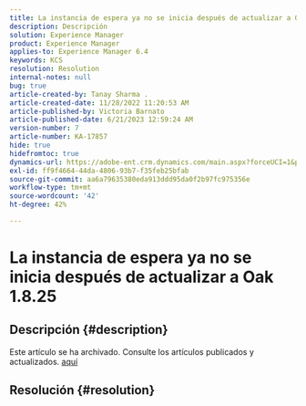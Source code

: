 ```yaml
---
title: La instancia de espera ya no se inicia después de actualizar a Oak 1.8.25
description: Descripción
solution: Experience Manager
product: Experience Manager
applies-to: Experience Manager 6.4
keywords: KCS
resolution: Resolution
internal-notes: null
bug: true
article-created-by: Tanay Sharma .
article-created-date: 11/28/2022 11:20:53 AM
article-published-by: Victoria Barnato
article-published-date: 6/21/2023 12:59:24 AM
version-number: 7
article-number: KA-17857
hide: true
hidefromtoc: true
dynamics-url: https://adobe-ent.crm.dynamics.com/main.aspx?forceUCI=1&pagetype=entityrecord&etn=knowledgearticle&id=21e459b3-0e6f-ed11-9562-6045bd006239
exl-id: ff9f4664-44da-4806-93b7-f35feb25bfab
source-git-commit: aa6a79635380eda913ddd95da0f2b97fc975356e
workflow-type: tm+mt
source-wordcount: '42'
ht-degree: 42%

---
```


# La instancia de espera ya no se inicia después de actualizar a Oak 1.8.25

## Descripción {#description}

Este artículo se ha archivado. Consulte los artículos publicados y actualizados. [aquí](https://experienceleague.adobe.com/search.html?lang=es#sort=relevancy)

## Resolución {#resolution}
